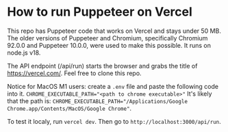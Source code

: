 # How to run Puppeteer on Vercel
This repo has Puppeteer code that works on Vercel and stays under 50 MB.
The older versions of Puppeteer and Chromium, specifically Chromium 92.0.0 and Puppeteer 10.0.0, were used to make this possible.
It runs on node.js v18.

The API endpoint (/api/run) starts the browser and grabs the title of https://vercel.com/.
Feel free to clone this repo.


Notice for MacOS M1 users: create a `.env` file and paste the following code into it.
`CHROME_EXECUTABLE_PATH="<path to chrome executable>"`
It's likely that the path is: `CHROME_EXECUTABLE_PATH="/Applications/Google Chrome.app/Contents/MacOS/Google Chrome"`.

To test it localy, run `vercel dev`.
Then go to `http://localhost:3000/api/run`.